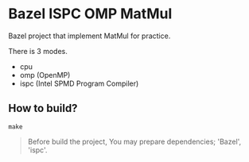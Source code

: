 # Bazel ISPC OMP MatMul

Bazel project that implement MatMul for practice.

There is 3 modes.

- cpu
- omp (OpenMP)
- ispc (Intel SPMD Program Compiler)

## How to build?

```
make
```

> Before build the project, You may prepare dependencies; 'Bazel', 'ispc'.

